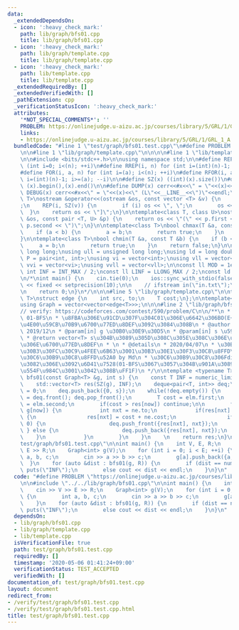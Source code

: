 ```yaml
---
data:
  _extendedDependsOn:
  - icon: ':heavy_check_mark:'
    path: lib/graph/bfs01.cpp
    title: lib/graph/bfs01.cpp
  - icon: ':heavy_check_mark:'
    path: lib/graph/template.cpp
    title: lib/graph/template.cpp
  - icon: ':heavy_check_mark:'
    path: lib/template.cpp
    title: lib/template.cpp
  _extendedRequiredBy: []
  _extendedVerifiedWith: []
  _pathExtension: cpp
  _verificationStatusIcon: ':heavy_check_mark:'
  attributes:
    '*NOT_SPECIAL_COMMENTS*': ''
    PROBLEM: https://onlinejudge.u-aizu.ac.jp/courses/library/5/GRL/1/GRL_1_A
    links:
    - https://onlinejudge.u-aizu.ac.jp/courses/library/5/GRL/1/GRL_1_A
  bundledCode: "#line 1 \"test/graph/bfs01.test.cpp\"\n#define PROBLEM \"https://onlinejudge.u-aizu.ac.jp/courses/library/5/GRL/1/GRL_1_A\"\
    \n\n#line 1 \"lib/graph/template.cpp\"\n\n\n\n#line 1 \"lib/template.cpp\"\n\n\
    \n\n#include <bits/stdc++.h>\n\nusing namespace std;\n\n#define REP(i, n) for\
    \ (int i=0; i<(n); ++i)\n#define RREP(i, n) for (int i=(int)(n)-1; i>=0; --i)\n\
    #define FOR(i, a, n) for (int i=(a); i<(n); ++i)\n#define RFOR(i, a, n) for (int\
    \ i=(int)(n)-1; i>=(a); --i)\n\n#define SZ(x) ((int)(x).size())\n#define ALL(x)\
    \ (x).begin(),(x).end()\n\n#define DUMP(x) cerr<<#x<<\" = \"<<(x)<<endl\n#define\
    \ DEBUG(x) cerr<<#x<<\" = \"<<(x)<<\" (L\"<<__LINE__<<\")\"<<endl;\n\ntemplate<class\
    \ T>\nostream &operator<<(ostream &os, const vector <T> &v) {\n    os << \"[\"\
    ;\n    REP(i, SZ(v)) {\n        if (i) os << \", \";\n        os << v[i];\n  \
    \  }\n    return os << \"]\";\n}\n\ntemplate<class T, class U>\nostream &operator<<(ostream\
    \ &os, const pair <T, U> &p) {\n    return os << \"(\" << p.first << \" \" <<\
    \ p.second << \")\";\n}\n\ntemplate<class T>\nbool chmax(T &a, const T &b) {\n\
    \    if (a < b) {\n        a = b;\n        return true;\n    }\n    return false;\n\
    }\n\ntemplate<class T>\nbool chmin(T &a, const T &b) {\n    if (b < a) {\n   \
    \     a = b;\n        return true;\n    }\n    return false;\n}\n\nusing ll =\
    \ long long;\nusing ull = unsigned long long;\nusing ld = long double;\nusing\
    \ P = pair<int, int>;\nusing vi = vector<int>;\nusing vll = vector<ll>;\nusing\
    \ vvi = vector<vi>;\nusing vvll = vector<vll>;\n\nconst ll MOD = 1e9 + 7;\nconst\
    \ int INF = INT_MAX / 2;\nconst ll LINF = LLONG_MAX / 2;\nconst ld eps = 1e-9;\n\
    \n/*\nint main() {\n    cin.tie(0);\n    ios::sync_with_stdio(false);\n    cout\
    \ << fixed << setprecision(10);\n\n    // ifstream in(\"in.txt\");\n    // cin.rdbuf(in.rdbuf());\n\
    \n    return 0;\n}\n*/\n\n\n#line 5 \"lib/graph/template.cpp\"\n\ntemplate<typename\
    \ T>\nstruct edge {\n    int src, to;\n    T cost;\n};\n\ntemplate<typename T>\n\
    using Graph = vector<vector<edge<T>>>;\n\n\n#line 2 \"lib/graph/bfs01.cpp\"\n\n\
    // verify: https://codeforces.com/contest/590/problem/C\n\n/**\n * @brief\n *\
    \ 01-BFS\n * \u8FBA\u306E\u91CD\u307F\u304C01\u306E\u6642\u306BO(E+V)\u3067\u5358\
    \u4E00\u59CB\u70B9\u6700\u77ED\u8DEF\u3092\u3084\u308B\n * @author Md\n * @date\
    \ 2019/12\n * @param[in] g \u30B0\u30E9\u30D5\n * @param[in] s \u59CB\u70B9\n\
    \ * @return vector<T> s\u304B\u3089\u305D\u308C\u305E\u308C\u306E\u9802\u70B9\u3078\
    \u306E\u6700\u77ED\u8DEF\n * \n * @details\n * 2020/04/07\n * \u30BD\u30FC\u30B9\
    \u30B3\u30FC\u30C9\u4FEE\u6B63\u3001\u30B3\u30E1\u30F3\u30C8\u8FFD\u52A0\u3001\
    \u30C6\u30B9\u30C8\u8FFD\u52A0 by Md\n * \u30C6\u30B9\u30C8\u306Fdijkstra\u306E\
    \u3082\u306E\u3092\u6D41\u7528(01-BFS\u3067\u3057\u304B\u901A\u3089\u306A\u3044\
    \u554F\u984C\u3001\u3042\u308B\uFF1F)\n */\n\ntemplate <typename T>\nstd::vector<T>\
    \ bfs01(const Graph<T> &g, int s) {\n    const T INF = numeric_limits<T>::max();\n\
    \    std::vector<T> res(SZ(g), INF);\n    deque<pair<T, int>> deq;\n    res[s]\
    \ = 0;\n    deq.push_back({0, s});\n    while(!deq.empty()) {\n        auto elm\
    \ = deq.front(); deq.pop_front();\n        T cost = elm.first;\n        int now\
    \ = elm.second;\n        if(cost > res[now]) continue;\n\n        for(auto &ne:\
    \ g[now]) {\n            int nxt = ne.to;\n            if(res[nxt] > cost + ne.cost)\
    \ {\n                res[nxt] = cost + ne.cost;\n                if(ne.cost ==\
    \ 0) {\n                    deq.push_front({res[nxt], nxt});\n               \
    \ } else {\n                    deq.push_back({res[nxt], nxt});\n            \
    \    }\n            }\n        }\n    }\n    \n    return res;\n}\n#line 4 \"\
    test/graph/bfs01.test.cpp\"\n\nint main() {\n    int V, E, R;\n    cin >> V >>\
    \ E >> R;\n    Graph<int> g(V);\n    for (int i = 0; i < E; ++i) {\n        int\
    \ a, b, c;\n        cin >> a >> b >> c;\n        g[a].push_back({a,b,c});\n  \
    \  }\n    for (auto &dist : bfs01(g, R)) {\n        if (dist == numeric_limits<int>::max())\
    \ puts(\"INF\");\n        else cout << dist << endl;\n    }\n}\n"
  code: "#define PROBLEM \"https://onlinejudge.u-aizu.ac.jp/courses/library/5/GRL/1/GRL_1_A\"\
    \n\n#include \"../../lib/graph/bfs01.cpp\"\n\nint main() {\n    int V, E, R;\n\
    \    cin >> V >> E >> R;\n    Graph<int> g(V);\n    for (int i = 0; i < E; ++i)\
    \ {\n        int a, b, c;\n        cin >> a >> b >> c;\n        g[a].push_back({a,b,c});\n\
    \    }\n    for (auto &dist : bfs01(g, R)) {\n        if (dist == numeric_limits<int>::max())\
    \ puts(\"INF\");\n        else cout << dist << endl;\n    }\n}\n"
  dependsOn:
  - lib/graph/bfs01.cpp
  - lib/graph/template.cpp
  - lib/template.cpp
  isVerificationFile: true
  path: test/graph/bfs01.test.cpp
  requiredBy: []
  timestamp: '2020-05-06 01:41:24+09:00'
  verificationStatus: TEST_ACCEPTED
  verifiedWith: []
documentation_of: test/graph/bfs01.test.cpp
layout: document
redirect_from:
- /verify/test/graph/bfs01.test.cpp
- /verify/test/graph/bfs01.test.cpp.html
title: test/graph/bfs01.test.cpp
---
```

